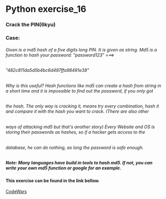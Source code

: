 # Python exercise_16
### Crack the PIN(6kyu)



### Case:
###### Given is a md5 hash of a five digits long PIN. It is given as string. Md5 is a function to hash your password: "password123" ===>
###### "482c811da5d5b4bc6d497ffa98491e38"
###### Why is this useful? Hash functions like md5 can create a hash from string in a short time and it is impossible to find out the password, if you only got
###### the hash. The only way is cracking it, means try every combination, hash it and compare it with the hash you want to crack. (There are also other
###### ways of attacking md5 but that's another story) Every Website and OS is storing their passwords as hashes, so if a hacker gets access to the
###### database, he can do nothing, as long the password is safe enough.
##### Note: Many languages have build in tools to hash md5. If not, you can write your own md5 function or google for an example.

#### This exercise can be found in the link bellow.
[CodeWars](https://www.codewars.com/kata/5efae11e2d12df00331f91a6/python)
